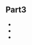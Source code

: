 <!-- index -->
## Part3
* [](DataTypes/readme.md)
* [](ReferenceTypes/readme.md)
* [](Services/readme.md)
